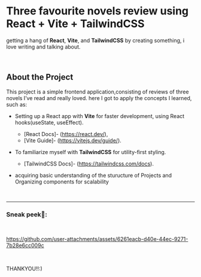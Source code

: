 # Three favourite novels review using React + Vite + TailwindCSS

getting a hang of **React**, **Vite**, and **TailwindCSS** by creating something, i love writing and talking about.

<br>

## About the Project


This project is a simple frontend application,consisting of reviews of three novels I’ve read and really loved. here I got to apply the concepts I learned, such as:
- Setting up a React app with **Vite** for faster development, using React hooks(useState, useEffect). 
  - [React Docs]- (https://react.dev/),
  - [Vite Guide]- (https://vitejs.dev/guide/).
  
- To familiarize myself with **TailwindCSS** for utility-first styling.
  - [TailwindCSS Docs]- (https://tailwindcss.com/docs).
  
- acquiring basic understanding of the sturucture of Projects and Organizing components for scalability

<br>

---

### Sneak peek👀:

<br>

https://github.com/user-attachments/assets/6261eacb-d40e-44ec-9271-7b28e6cc009c

<br>

THANKYOU!!:)
